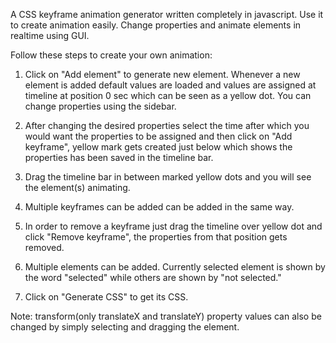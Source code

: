 
A CSS keyframe animation generator written completely in javascript. Use it to create animation easily. Change properties and animate elements in realtime using GUI.

Follow these steps to create your own animation:

1. Click on "Add element" to generate new element. Whenever a new element is added default values are loaded and values are assigned at timeline at position 0 sec which can be seen as a yellow dot. You can change properties using the sidebar. 

2. After changing the desired properties select the time after which you would want the properties to be assigned and then click on "Add keyframe", yellow mark gets created just below which shows the properties has been saved in the timeline bar.

3. Drag the timeline bar in between marked yellow dots and you will see the element(s) animating.

4. Multiple keyframes can be added can be added in the same way.

5. In order to remove a keyframe just drag the timeline over yellow dot and click "Remove keyframe", the properties from that position gets removed.

6. Multiple elements can be added. Currently selected element is shown by the word "selected" while others are shown by "not selected."

7. Click on "Generate CSS" to get its CSS.


Note: transform(only translateX and translateY) property values can also be changed by simply selecting and dragging the element.



